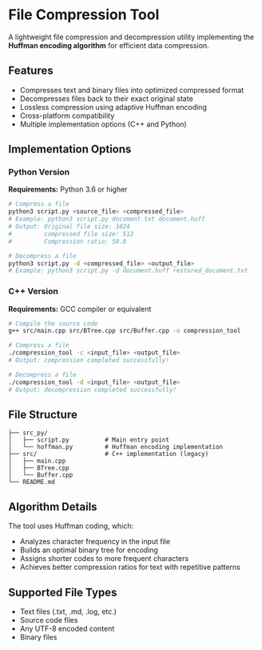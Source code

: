 # File Compression Tool
A lightweight file compression and decompression utility implementing the **Huffman encoding algorithm** for efficient data compression.

## Features
- Compresses text and binary files into optimized compressed format
- Decompresses files back to their exact original state
- Lossless compression using adaptive Huffman encoding
- Cross-platform compatibility
- Multiple implementation options (C++ and Python)

## Implementation Options

### Python Version
**Requirements:** Python 3.6 or higher

```bash
# Compress a file
python3 script.py <source_file> <compressed_file>
# Example: python3 script.py document.txt document.huff
# Output: Original file size: 1024
#         compressed file size: 512
#         Compression ratio: 50.0

# Decompress a file
python3 script.py -d <compressed_file> <output_file>
# Example: python3 script.py -d document.huff restored_document.txt
```

### C++ Version 
**Requirements:** GCC compiler or equivalent

```bash
# Compile the source code
g++ src/main.cpp src/BTree.cpp src/Buffer.cpp -o compression_tool

# Compress a file
./compression_tool -c <input_file> <output_file>
# Output: compression completed successfully!

# Decompress a file
./compression_tool -d <input_file> <output_file>
# Output: decompression completed successfully!
```

## File Structure
```
├── src_py/
│   ├── script.py          # Main entry point
│   └── hoffman.py         # Huffman encoding implementation
├── src/                   # C++ implementation (legacy)
│   ├── main.cpp
│   ├── BTree.cpp
│   └── Buffer.cpp
└── README.md
```

## Algorithm Details
The tool uses Huffman coding, which:
- Analyzes character frequency in the input file
- Builds an optimal binary tree for encoding
- Assigns shorter codes to more frequent characters
- Achieves better compression ratios for text with repetitive patterns

## Supported File Types
- Text files (.txt, .md, .log, etc.)
- Source code files
- Any UTF-8 encoded content
- Binary files 
